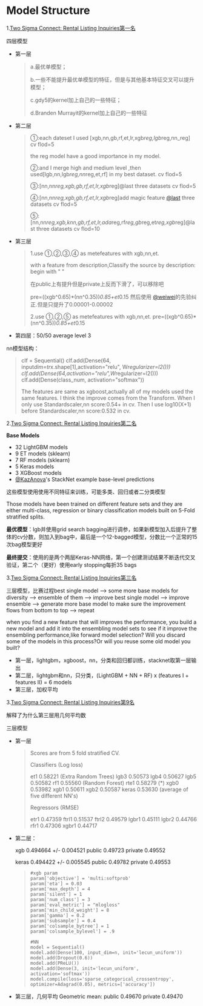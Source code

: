 # Model Structure

1.[Two Sigma Connect: Rental Listing Inquiries第一名](https://www.kaggle.com/c/two-sigma-connect-rental-listing-inquiries/discussion/32163)

四层模型

* 第一层

  > a.最优单模型；
  >
  > b.一些不能提升最优单模型的特征，但是与其他基本特征交叉可以提升模型；
  >
  > c.gdy5的kernel加上自己的一些特征；
  >
  > d.Branden Murrayit的kernel加上自己的一些特征

* 第二层

  >①:each dateset I used [xgb,nn,gb,rf,et,lr,xgb*reg,lgb*reg,nn_reg] cv flod=5
  >
  >the reg model have a good importance in my model.
  >
  >②:and I merge high and medium level ,then used[lgb,nn,lgb*reg,nn*reg,et,rf] in my best dataset. cv flod=5
  >
  >③:[nn,nn*reg,xgb,gb,rf,et,lr,xgb*reg]@last three datasets cv flod=5
  >
  >④:[nn,nn*reg,xgb,gb,rf,et,lr,xgb*reg]add magic feature [@last](https://www.kaggle.com/last) three datasets cv flod=5
  >
  >⑤:[nn,nn*reg,xgb,knn,gb,rf,et,lr,ada*reg,rf*reg,gb*reg,et*reg,xgb*reg]@last three datasets cv flod=10

* 第三层

  > 1.use ①,②,③,④ as metefeatures with xgb,nn,et.
  >
  > with a feature from description,Classify the source by description:
  > begin with " "
  >
  > 在public上有提升但是private上反而下滑了，可以移除吧
  >
  > pre=((xgb^0.65)*(nn^0.35))*0.85+et*0.15
  > 然后使用 [@weiwei](https://www.kaggle.com/weiwei)的先验纠正.但是只提升了0.00001-0.00002
  >
  > 2.use ①,②,⑤ as metefeatures with xgb,nn,et.
  > pre=((xgb^0.65)*(nn^0.35))*0.85+et*0.15

* 第四层：50/50 average level 3

nn模型结构：

> clf = Sequential()
> clf.add(Dense(64, input*dim=tr*x.shape[1],activation="relu", W*regularizer=l2())) clf.add(Dense(64,activation="relu",W*regularizer=l2()))
> clf.add(Dense(class_num, activation="softmax"))
>
> The features are same as xgboost,actually all of my models used the same features.
> I think the improve comes from the Transform.
> When I only use Standardscaler,nn score:0.54+ in cv.
> Then I use log10(X+1) before Standardscaler,nn score:0.532 in cv.



2.[Two Sigma Connect: Rental Listing Inquiries第二名](https://www.kaggle.com/c/two-sigma-connect-rental-listing-inquiries/discussion/32148)

**Base Models**

- 32 LightGBM models
- 9 ET models (sklearn)
- 7 RF models (sklearn)
- 5 Keras models
- 3 XGBoost models
- [@KazAnova](https://www.kaggle.com/KazAnova)'s StackNet example base-level predictions

这些模型使用使用不同特征来训练，可能多类、回归或者二分类模型

Those models have been trained on different feature sets and they are either multi-class, regression or binary classification models built on
5-Fold stratified splits.

**最优模型**：lgb并使用grid search bagging进行调参，如果新模型加入后提升了整体的cv分数，则加入到bag中，最后是一个12-bagged模型，分数比一个正常的15次bag模型更好

**最终提交**：使用的是两个两层Keras-NN网络，第一个创建测试结果不断迭代交叉验证，第二个（更好）使用early stopping每折35 bags

3.[Two Sigma Connect: Rental Listing Inquiries第三名](https://www.kaggle.com/c/two-sigma-connect-rental-listing-inquiries/discussion/32123)

三层模型，比赛过程best single model --> some more base models for diversity --> ensemble of them --> improve best single model --> improve ensemble --> generate more base model to make sure the improvement flows from bottom to top --> repeat

when you find a new feature that will improves the performance, you build a new model and add it into the ensembling model sets to see if it improve the ensembling performance,like forward model selection? Will you discard some of the models in this process?Or will you reuse some old model you built?

* 第一层，lightgbm，xgboost，nn，分类和回归都训练，stacknet取第一层输出
* 第二层，lightgbm和nn，只分类，(LightGBM + NN + RF) x (features I + features II) = 6 models
* 第三层，加权平均

3.[Two Sigma Connect: Rental Listing Inquiries第9名](https://www.kaggle.com/c/two-sigma-connect-rental-listing-inquiries/discussion/32146)

解释了为什么第三层用几何平均数

三层模型

- 第一层

  > Scores are from 5 fold stratified CV.
  >
  > Classifiers (Log loss)
  >
  > et1 0.58221 (Extra Random Trees)
  > lgb3 0.50573
  > lgb4 0.50627
  > lgb5 0.50582
  > rf1 0.55560 (Random Forest)
  > rte1 0.58279 (*)
  > xgb0 0.53982
  > xgb1 0.50611
  > xgb2 0.50587
  > keras 0.53630 (average of five different NN's)
  >
  > Regressors (RMSE)
  >
  > etr1 0.47359
  > ftrl1 0.51537
  > ftrl2 0.49579
  > lgbr1 0.45111
  > lgbr2 0.44766
  > rfr1 0.47306
  > xgbr1 0.44717

- 第二层：

  xgb 0.494664 +/- 0.004521 public 0.49723 private 0.49552

  keras 0.494422 +/- 0.005545 public 0.49782 private 0.49553

  > ```
  > #xgb param
  > param['objective'] = 'multi:softprob'
  > param['eta'] = 0.03
  > param['max_depth'] = 4
  > param['silent'] = 1
  > param['num_class'] = 3
  > param['eval_metric'] = "mlogloss"
  > param['min_child_weight'] = 8
  > param['gamma'] = 0.2
  > param['subsample'] = 0.4
  > param['colsample_bytree'] = 1
  > param['colsample_bylevel'] = .9
  > 
  > #NN
  > model = Sequential()
  > model.add(Dense(100, input_dim=n, init='lecun_uniform'))
  > model.add(Dropout(0.6))
  > model.add(PReLU())
  > model.add(Dense(3, init='lecun_uniform', activation='softmax'))
  > model.compile(loss='sparse_categorical_crossentropy', optimizer=Adagrad(0.05), metrics=['accuracy'])
  > ```

- 第三层，几何平均 Geometric mean: public 0.49670 private 0.49470